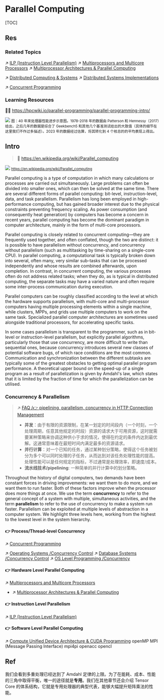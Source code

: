 # Parallel Computing

[TOC]



## Res
### Related Topics
↗ [ILP (Instruction Level Parallelism)](../../🔑%20CS%20Core/🛣️%20Program%20Compilation%20&%20Execution/🤡%20Program%20Execution%20(Runtime)/Instruction%20Execution/ILP%20(Instruction%20Level%20Parallelism)/ILP%20(Instruction%20Level%20Parallelism).md)
↗ [Multiprocessors and Multicore Processors](../../🔑%20CS%20Core/👷🏾‍♂️%20Computer%20System/Computer%20Architecture/Computer%20Microarchitectures%20(Computer%20Organization)%20&%20von%20Neumann%20Model/🚦%20Computer%20Processors%20&%20Logic%20Chips/Multiprocessors%20and%20Multicore%20Processors/Multiprocessors%20and%20Multicore%20Processors.md)
↗ [Multiprocessor Architectures & Parallel Computing](../../🔑%20CS%20Core/👷🏾‍♂️%20Computer%20System/Computer%20Architecture/Computer%20Microarchitectures%20(Computer%20Organization)%20&%20von%20Neumann%20Model/🚦%20Computer%20Processors%20&%20Logic%20Chips/Multiprocessors%20and%20Multicore%20Processors/Multiprocessor%20Architectures%20&%20Parallel%20Computing/Multiprocessor%20Architectures%20&%20Parallel%20Computing.md)

↗ [Distributed Computing & Systems](../Distributed%20Computing%20&%20Systems/Distributed%20Computing%20&%20Systems.md)
↗ [Distributed Systems Implementations](../Distributed%20Computing%20&%20Systems/💸%20Distributed%20Systems%20Implementations/Distributed%20Systems%20Implementations.md)

↗ [Concurrent Programming](../../🔑%20CS%20Core/👷🏾‍♂️%20Computer%20System/Operating%20System%20&%20OS%20Kernel%20(Theory%20Part)/OS%20Processes%20&%20Automata%20Management%20(CPU%20+%20Main%20Memory%20Resource)/Concurrent%20Programming.md)


### Learning Resources
👨‍💻 https://hpcwiki.io/parallel-programming/parallel-programming-intro/

![](../../../../../../Assets/Pics/Screenshot%202024-07-26%20at%201.32.38%20PM.png)
<small>图：40 年来处理器性能进步示意图。1978-2018 年的数据由 Patterson 和 Hennessy（2017）给出，之后几年的数据是综合了 Geekbench5 和其他几个基准测试给出的大致值（具体的细节在这里我们不作过多描述）。2023 年的数据经过估算，将其转化到 4 个核总的的平均表现上得出。</small>



## Intro
> 🔗 https://en.wikipedia.org/wiki/Parallel_computing

![](../../../../../../../Assets/Pics/Screenshot%202024-03-17%20at%204.49.59%20PM.png)
<small>https://en.wikipedia.org/wiki/Parallel_computing</small>

Parallel computing is a type of computation in which many calculations or processes are carried out simultaneously. Large problems can often be divided into smaller ones, which can then be solved at the same time. There are several different forms of parallel computing: bit-level, instruction-level, data, and task parallelism. Parallelism has long been employed in high-performance computing, but has gained broader interest due to the physical constraints preventing frequency scaling. As power consumption (and consequently heat generation) by computers has become a concern in recent years, parallel computing has become the dominant paradigm in computer architecture, mainly in the form of multi-core processors.

Parallel computing is closely related to concurrent computing—they are frequently used together, and often conflated, though the two are distinct: it is possible to have parallelism without concurrency, and concurrency without parallelism (such as multitasking by time-sharing on a single-core CPU). In parallel computing, a computational task is typically broken down into several, often many, very similar sub-tasks that can be processed independently and whose results are combined afterwards, upon completion. In contrast, in concurrent computing, the various processes often do not address related tasks; when they do, as is typical in distributed computing, the separate tasks may have a varied nature and often require some inter-process communication during execution.

Parallel computers can be roughly classified according to the level at which the hardware supports parallelism, with multi-core and multi-processor computers having multiple processing elements within a single machine, while clusters, MPPs, and grids use multiple computers to work on the same task. Specialized parallel computer architectures are sometimes used alongside traditional processors, for accelerating specific tasks.

In some cases parallelism is transparent to the programmer, such as in bit-level or instruction-level parallelism, but explicitly parallel algorithms, particularly those that use concurrency, are more difficult to write than sequential ones, because concurrency introduces several new classes of potential software bugs, of which race conditions are the most common. Communication and synchronization between the different subtasks are typically some of the greatest obstacles to getting optimal parallel program performance.
A theoretical upper bound on the speed-up of a single program as a result of parallelization is given by Amdahl's law, which states that it is limited by the fraction of time for which the parallelization can be utilised.


### Concurrency & Parallelism
> ↗ [FAQ /👉 pipelining, parallelism, concurrency in HTTP Connection Management](../../../🏎️%20Computer%20Networking%20and%20Communication/📌%20Computer%20Networking%20Basics%20(Protocol%20Part)/FAQ.md#👉%20pipelining,%20parallelism,%20concurrency%20in%20HTTP%20Connection%20Management)
> 
> - **并发**：由于有限的资源限制，在某一划定的时间段内（一个时刻，一个处理周期，任意其他规定的时段）资源的请求大于可用资源，这时就需要某种策略来协调这种供小于求的情况，使得在约定的条件内达到最优解。这通常意味着在最短时间内满足最多的资源请求。
> - **并行计算**：对一个已知的任务，通过某种划分策略，使得这个任务被划分为多个可以同时处理的子任务，从而达到对该任务处理性能的提高。处理性能可以是任何规定的指标，不过通常是处理效率，即速度/成本。
> - **流水线技术/pipelining**: 一种简单的并行计算中的划分策略。

Throughout the history of digital computers, two demands have been constant forces in driving improvements: we want them to do more, and we want them to run faster. Both of these factors improve when the processor does more things at once. We use the term **concurrency** to refer to the general concept of a system with multiple, simultaneous activities, and the term **parallelism** to refer to the use of concurrency to make a system run faster. Parallelism can be exploited at multiple levels of abstraction in a computer system. We highlight three levels here, working from the highest to the lowest level in the system hierarchy.
#### 👉 Process/Thread-level Concurrency
↗ [Concurrent Programming](../../🔑%20CS%20Core/👷🏾‍♂️%20Computer%20System/Operating%20System%20&%20OS%20Kernel%20(Theory%20Part)/OS%20Processes%20&%20Automata%20Management%20(CPU%20+%20Main%20Memory%20Resource)/Concurrent%20Programming.md)

↗ [Operating Systems /Concurrency Control](../../🔑%20CS%20Core/👷🏾‍♂️%20Computer%20System/Operating%20System%20&%20OS%20Kernel%20(Theory%20Part)/OS%20Processes%20&%20Automata%20Management%20(CPU%20+%20Main%20Memory%20Resource)/Concurrency%20Control/Concurrency%20Control.md)
↗ [Database Systems /Concurrency Control](../../../../🍕%20Computer%20Storage%20&%20Database%20Systems/Database%20Systems/⚜️%20Database%20System%20Design/📌%20DBMS%20Design/Physical%20Database%20Design%20(Software%20Engineering)/Transaction%20Management/Concurrency%20Control/Concurrency%20Control.md)
↗ [OS Level Programming /Concurrency](../../Software%20Engineering/👇%20System%20Software%20Engineering/OS%20Level%20Programming%20in%20Different%20Languages/OS%20Level%20Programming%20with%20C%20&%20CPP/Process%20Management/Concurrency.md)
#### 👉 Hardware Level Parallel Computing
↗ [Multiprocessors and Multicore Processors](../../🔑%20CS%20Core/👷🏾‍♂️%20Computer%20System/Computer%20Architecture/Computer%20Microarchitectures%20(Computer%20Organization)%20&%20von%20Neumann%20Model/🚦%20Computer%20Processors%20&%20Logic%20Chips/Multiprocessors%20and%20Multicore%20Processors/Multiprocessors%20and%20Multicore%20Processors.md)
- ↗ [Multiprocessor Architectures & Parallel Computing](../../🔑%20CS%20Core/👷🏾‍♂️%20Computer%20System/Computer%20Architecture/Computer%20Microarchitectures%20(Computer%20Organization)%20&%20von%20Neumann%20Model/🚦%20Computer%20Processors%20&%20Logic%20Chips/Multiprocessors%20and%20Multicore%20Processors/Multiprocessor%20Architectures%20&%20Parallel%20Computing/Multiprocessor%20Architectures%20&%20Parallel%20Computing.md)
#### 👉 Instruction Level Parallelism
↗ [ILP (Instruction Level Parallelism)](../../🔑%20CS%20Core/🛣️%20Program%20Compilation%20&%20Execution/🤡%20Program%20Execution%20(Runtime)/Instruction%20Execution/ILP%20(Instruction%20Level%20Parallelism)/ILP%20(Instruction%20Level%20Parallelism).md)
#### 👉 Software Level Parallel Computing
↗ [Compute Unified Device Architecture & CUDA Programming](../../Software%20Engineering/👇%20System%20Software%20Engineering/System%20Level%20Projects/Compute%20Unified%20Device%20Architecture%20&%20CUDA%20Programming/Compute%20Unified%20Device%20Architecture%20&%20CUDA%20Programming.md)
openMP
MPI (Message Passing Interface)
mpi4pi
openacc
opencl



## Ref
[并行编程导论]: https://hpcwiki.io/parallel-programming/parallel-programming-intro/
我们会看到多重处理已经达到了 Amdahl 定律的上限。为了在能耗、成本、性能的三角中取得平衡，唯一的途径就是**专用**。我们在其他章节还会介绍 Tensor Core 的体系结构，它就是专用处理器的典型代表，能够大幅提升矩阵乘法的性能。
